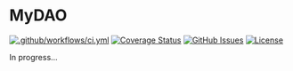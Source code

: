 # MyDAO

[![.github/workflows/ci.yml](https://github.com/ehsomma/mydao/actions/workflows/myDAO.yml/badge.svg)](https://github.com/ehsomma/mydao/actions/workflows/myDAO.yml)
[![Coverage Status](https://coveralls.io/repos/github/ehsomma/mydao/badge.svg?branch=master)](https://coveralls.io/github/ehsomma/mydao?branch=master)
[![GitHub Issues](https://img.shields.io/github/issues/ehsomma/mydao)](https://github.com/ehsomma/mydao/issues)
[![License](https://img.shields.io/badge/license-MIT-informational)](/LICENSE)

In progress...